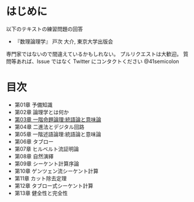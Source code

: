 # はじめに
以下のテキストの練習問題の回答

- 『数理論理学』 戸次 大介, 東京大学出版会

専門家ではないので間違えているかもしれない。
プルリクエストは大歓迎。
質問等あれば、Issue ではなく Twitter にコンタクトください @41semicolon

# 目次

- 第01章 予備知識
- 第02章 論理学とは何か
- [第03章 一階命題論理:統語論と意味論](Chap03.md)
- 第04章 二進法とデジタル回路
- 第05章 一階述語論理:統語論と意味論
- 第06章 タブロー
- 第07章 ヒルベルト流証明論
- 第08章 自然演繹
- 第09章 シーケント計算序論
- 第10章 ゲンツェン流シーケント計算
- 第11章 カット除去定理
- 第12章 タブロー式シーケント計算
- 第13章 健全性と完全性

